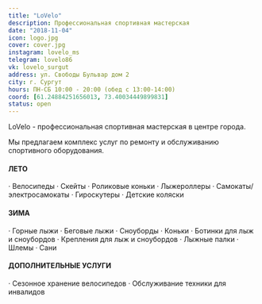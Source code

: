 ```yaml
---
title: "LoVelo"
description: Профессиональная спортивная мастерская
date: "2018-11-04"
icon: logo.jpg
cover: cover.jpg
instagram: lovelo_ms
telegram: lovelo86
vk: lovelo_surgut
address: ул. Свободы Бульвар дом 2
city: г. Сургут
hours: ПН-СБ 10:00 - 20:00 (обед с 13:00-14:00)
coord: [61.24884251656013, 73.40034449899831]
status: open
---
```


LoVelo - профессиональная спортивная мастерская в центре города.

Мы предлагаем комплекс услуг по ремонту и обслуживанию спортивного оборудования.

#### ЛЕТО

· Велосипеды · Скейты · Роликовые коньки · Лыжероллеры · Самокаты/электросамокаты · Гироскутеры · Детские коляски

#### ЗИМА

· Горные лыжи · Беговые лыжи · Сноуборды · Коньки · Ботинки для лыж и сноубордов · Крепления для лыж и сноубордов · Лыжные палки · Шлемы · Сани

#### ДОПОЛНИТЕЛЬНЫЕ УСЛУГИ

· Сезонное хранение велосипедов · Обслуживание техники для инвалидов
